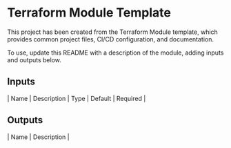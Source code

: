 # Terraform Module Template

This project has been created from the Terraform Module template, which provides common project
files, CI/CD configuration, and documentation.

To use, update this README with a description of the module, adding inputs and outputs below.

## Inputs

| Name | Description | Type | Default | Required |

## Outputs

| Name | Description |
